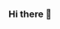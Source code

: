 ### Hi there 👋

<!--
**TheGex777/TheGex777** is a ✨ _special_ ✨ repository because its `README.md` (this file) appears on your GitHub profile.

![My Skills](https://skillicons.dev/icons?i=py,git,github,discord,bootstrap,arduino)
-->
